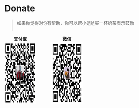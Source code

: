 # Donate
> 如果你觉得对你有帮助，你可以帮小姐姐买一杯奶茶表示鼓励<br/><br/>
<div style="width:20%;float:left;text-align:center;">
	<text style="font-weight:bold;display:block;">支付宝</text>
	<img src="./images/alipay.png" width = "200" height = "200" alt="图片名称" align=center />
</div>
<div style="width:20%;float:left;text-align:center;margin-left:50px;">
	<text style="font-weight:bold;display:block;">微信</text>
	<img src="./images/wxpay.png" width = "200" height = "200" alt="图片名称" align=center />
</div>
